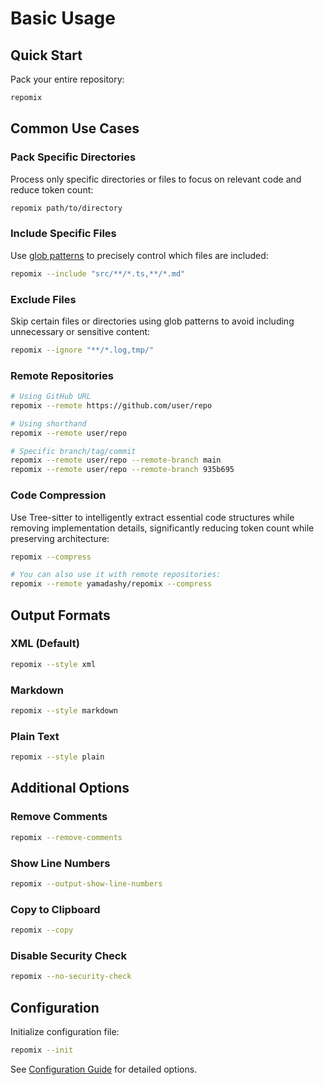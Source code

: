 # Basic Usage

## Quick Start

Pack your entire repository:
```bash
repomix
```

## Common Use Cases

### Pack Specific Directories
Process only specific directories or files to focus on relevant code and reduce token count:
```bash
repomix path/to/directory
```

### Include Specific Files
Use [glob patterns](https://github.com/mrmlnc/fast-glob?tab=readme-ov-file#pattern-syntax) to precisely control which files are included:
```bash
repomix --include "src/**/*.ts,**/*.md"
```

### Exclude Files
Skip certain files or directories using glob patterns to avoid including unnecessary or sensitive content:
```bash
repomix --ignore "**/*.log,tmp/"
```

### Remote Repositories
```bash
# Using GitHub URL
repomix --remote https://github.com/user/repo

# Using shorthand
repomix --remote user/repo

# Specific branch/tag/commit
repomix --remote user/repo --remote-branch main
repomix --remote user/repo --remote-branch 935b695
```


### Code Compression

Use Tree-sitter to intelligently extract essential code structures while removing implementation details, significantly reducing token count while preserving architecture:

```bash
repomix --compress

# You can also use it with remote repositories:
repomix --remote yamadashy/repomix --compress
```

## Output Formats

### XML (Default)
```bash
repomix --style xml
```

### Markdown
```bash
repomix --style markdown
```

### Plain Text
```bash
repomix --style plain
```

## Additional Options

### Remove Comments
```bash
repomix --remove-comments
```

### Show Line Numbers
```bash
repomix --output-show-line-numbers
```

### Copy to Clipboard
```bash
repomix --copy
```

### Disable Security Check
```bash
repomix --no-security-check
```

## Configuration

Initialize configuration file:
```bash
repomix --init
```

See [Configuration Guide](/guide/configuration) for detailed options.
